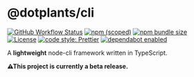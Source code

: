 # @dotplants/cli

[![GitHub Workflow Status](https://img.shields.io/github/workflow/status/dotplants/cli/Node%20CI?style=for-the-badge)](https://github.com/dotplants/cli/actions)
[![npm (scoped)](https://img.shields.io/npm/v/@dotplants/cli?style=for-the-badge)](https://github.com/dotplants/cli/releases)
[![npm bundle size](https://img.shields.io/bundlephobia/min/@dotplants/cli?style=for-the-badge)](https://npm.im/@dotplants/cli)  
[![License](https://img.shields.io/github/license/dotplants/cli?style=for-the-badge)](https://github.com/dotplants/cli/blob/master/LICENSE)
[![code style: Prettier](https://img.shields.io/badge/code_style-prettier-ff69b4.svg?style=for-the-badge&logo=prettier)](https://prettier.io/)
[![dependabot enabled](https://img.shields.io/badge/dependabot-enabled-0366D6.svg?style=for-the-badge&logo=dependabot)](https://github.com/dotplants/cli/pulls?utf8=%E2%9C%93&q=is%3Apr+label%3Adependencies+)

A **lightweight** node-cli framework written in TypeScript.

**⚠This project is currently a beta release.**
